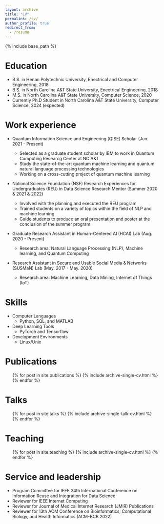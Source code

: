 ```yaml
---
layout: archive
title: "CV"
permalink: /cv/
author_profile: true
redirect_from:
  - /resume
---
```


{% include base_path %}

Education
======
* B.S. in Henan Polytechnic University, Enectrical and Computer Engineering, 2018
* B.S. in North Carolina A&T State University, Enectrical Engineering, 2018
* M.S. in North Carolina A&T State University, Computer Science, 2020
* Currently Ph.D Student in North Carolina A&T State University, Computer Science, 2024 (expected)

Work experience
======
* Quantum Information Science and Engineering (QISE) Scholar  (Jun. 2021 - Present)
  * Selected as a graduate student scholar by IBM to work in Quantum Computing Researcg Center at NC A&T 
  * Study the state-of-the-art quantum machine learning and quantum natural language processing technologies
  * Working on a cross-cutting project of quantum machine learning

* National Science Foundation (NSF) Research Experiences for Undergraduates (REU) in Data Science Research Mentor (Summer 2020 & 2021 & 2022)
  * Involved with the planning and executed the REU program
  * Trained students on a variety of topics within the field of NLP and machine learning 
  * Guide students to produce an oral presentation and poster at the conclusion of the summer program
  
* Graduate Research Assistant in Human-Centered AI (HCAI) Lab (Aug. 2020 - Present)
  * Research area: Natural Language Processing (NLP), Machine learning, and Quantum Computing

* Research Assistant in Secure and Usable Social Media & Networks (SUSMaN) Lab (May. 2017 - May. 2020)
  * Research area: Machine Learning, Data Mining, Internet of Things (IoT)

  
Skills
======
* Computer Languages 
  * Python, SQL, and MATLAB
* Deep Learning Tools
  * PyTorch and Tensorflow
* Development Environments
  * Linux/Unix

Publications
======
  <ul>{% for post in site.publications %}
    {% include archive-single-cv.html %}
  {% endfor %}</ul>
  
Talks
======
  <ul>{% for post in site.talks %}
    {% include archive-single-talk-cv.html %}
  {% endfor %}</ul>
  
Teaching
======
  <ul>{% for post in site.teaching %}
    {% include archive-single-cv.html %}
  {% endfor %}</ul>
  
Service and leadership
======
* Program Committee for IEEE 24th International Conference on Information Reuse and Integration for Data Science 
* Reviewer for IEEE Internet Computing 
* Reviewer for Journal of Medical Internet Research (JMIR) Publications
* Reviewer for 13th ACM Conference on Bioinformatics, Computational Biology, and Health Informatics (ACM-BCB 2022)
